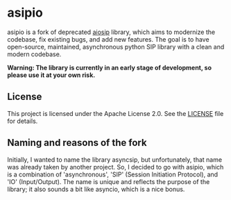 # asipio

asipio is a fork of deprecated [aiosip](https://github.com/Eyepea/aiosip) library, which aims to modernize the codebase, fix existing bugs, and add new features. The goal is to have open-source, maintained, asynchronous python SIP library with a clean and modern codebase.

**Warning: The library is currently in an early stage of development, so please use it at your own risk.**


## License

This project is licensed under the Apache License 2.0. See the [LICENSE](LICENSE) file for details.

## Naming and reasons of the fork

Initially, I wanted to name the library asyncsip, but unfortunately, that name was already taken by another project. So, I decided to go with asipio, which is a combination of 'asynchronous', 'SIP' (Session Initiation Protocol), and 'IO' (Input/Output). The name is unique and reflects the purpose of the library; it also sounds a bit like asyncio, which is a nice bonus.

